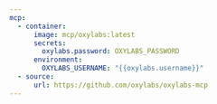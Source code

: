 ```yaml
---
mcp:
  - container:
      image: mcp/oxylabs:latest
      secrets:
        oxylabs.password: OXYLABS_PASSWORD
      environment:
        OXYLABS_USERNAME: "{{oxylabs.username}}"
  - source:
      url: https://github.com/oxylabs/oxylabs-mcp
---
```

